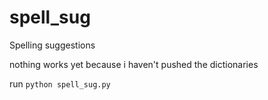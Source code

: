 # spell_sug
Spelling suggestions

nothing works yet because i haven't pushed the 
dictionaries

run `python spell_sug.py`
